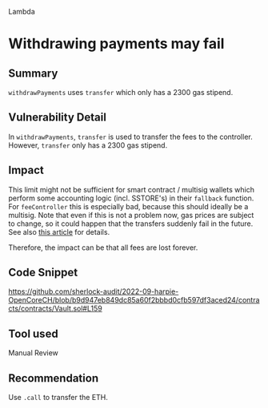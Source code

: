 Lambda
# Withdrawing payments may fail

## Summary
`withdrawPayments` uses `transfer` which only has a 2300 gas stipend.

## Vulnerability Detail
In `withdrawPayments`, `transfer` is used to transfer the fees to the controller. However, `transfer` only has a 2300 gas stipend. 

## Impact
This limit might not be sufficient for smart contract / multisig wallets which perform some accounting logic (incl. SSTORE's) in their `fallback` function. For `feeController` this is especially bad, because this should ideally be a multisig.
Note that even if this is not a problem now, gas prices are subject to change, so it could happen that the transfers suddenly fail in the future. See also [this article](https://consensys.net/diligence/blog/2019/09/stop-using-soliditys-transfer-now/) for details.

Therefore, the impact can be that all fees are lost forever.

## Code Snippet
https://github.com/sherlock-audit/2022-09-harpie-OpenCoreCH/blob/b9d947eb849dc85a60f2bbbd0cfb597df3aced24/contracts/contracts/Vault.sol#L159

## Tool used

Manual Review

## Recommendation
Use `.call` to transfer the ETH.